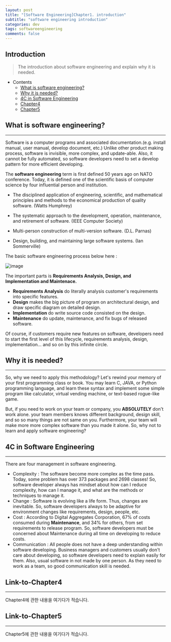 ```yaml
---
layout: post
title: "[Software Engineering]Chapter1. introduction"
subtitle: "software engineering introduction"
categories: dev
tags: softwareengineering
comments: false
---
```


## Introduction
> The introduction about software engineering and explain why it is needed.

- Contents
	- [What is software engineering?](#what-is-software-engineering)
	- [Why it is needed?](#why-it-is-needed)
	- [4C in Software Engineering](#4c-in-software-engineering)
	- [Chapter4](#link-to-chapter4)
	- [Chapter5](#link-to-chapter5)
  
## What is software engineering?
---
Software is a computer programs and associated documentation.(e.g. install manual, user manual, develop document, etc.) Unlike other product making process, software is invisible, more complex, and update-able. Also, it cannot be fully automated, so software developers need to set a develop pattern for more efficient developing.

The **software engineering** term is first defined 50 years ago on NATO conference. Today, it is defined one of the scientific basis of computer science by four influential person and institution.

- The disciplined application of engineering, scientific, and mathematical principles and methods to the economical production of quality software. (Watts Humphrey)

- The systematic approach to the development, operation, maintenance, and retirement of software. (IEEE Computer Society)

- Multi-person construction of multi-version software. (D.L. Parnas)

- Design, building, and maintaining large software systems. (Ian Sommerville)

  

The basic software engineering process below here :

![image](https://github.com/yeosu623/yeosu623.github.io/assets/72304945/8e8e85c9-cee5-4d22-8c6b-2d3c2dcbd4ba)

The important parts is **Requirements Analysis, Design, and Implementation and Maintenace.**

- **Requirements Analysis** do literally analysis customer's requirements into specific features.
- **Design** makes the big picture of program on architectural design, and draw specific diagram on detailed design.
- **Implementation** do write source code consisted on the design.
- **Maintenance** do update, maintenance, and fix bugs of released software.

Of course, if customers require new features on software, developers need to start the first level of this lifecycle, requirements analysis, design, implementation... and so on by this infinite circle.



## Why it is needed?
---
So, why we need to apply this methodology? Let's rewind your memory of your first programming class or book. You may learn C, JAVA, or Python programming language, and learn these syntax and implement some simple program like calculator, virtual vending machine, or text-based rogue-like game.

But, if you need to work on your team or company, you **ABSOLUTELY** don't work alone. your team members knows different background, design skill, and so so many things are not same on you. Furthermore, your team will make more more complex software than you made it alone. So, why not to learn and apply software engineering?



## 4C in Software Engineering 
---
There are four management in software engineering.

- Complexity : The software become more complex as the time pass. Today, some problem has over 373 packages and 2698 classes! So, software developer always has mindset about how can I reduce complexity, how can I manage it, and what are the methods or techniques to manage it.
- Change : Software is evolving like a life form. Thus, changes are inevitable. So, software developers always to be adaptive for environment changes like requirements, design, people, etc.
- Cost : According to Digital Aggregates Corporation, 67% of costs consumed during **Maintenance**, and 34% for others, from set requirements to release program. So, software developers must be concerned about Maintenance during all time on developing to reduce costs.
- Communication : All people does not have a deep understanding within software developing. Business managers and customers usually don't care about developing, so software developers need to explain easily for them. Also, usual software in not made by one person. As they need to work as a team, so good communication skill is needed.



## Link-to-Chapter4  
---
Chapter4에 관한 내용을 여기다가 적습니다.  

## Link-to-Chapter5  
---
Chapter5에 관한 내용을 여기다가 적습니다.  